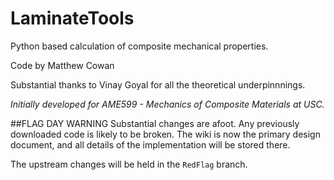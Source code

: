 # LaminateTools
Python based calculation of composite mechanical properties.

Code by Matthew Cowan

Substantial thanks to Vinay Goyal for all the theoretical underpinnnings.

*Initially developed for _AME599 - Mechanics of Composite Materials_ at USC.* 

##FLAG DAY WARNING
Substantial changes are afoot. Any previously downloaded code is likely to be broken. The wiki is now the primary design document, and all details of the implementation will be stored there.

The upstream changes will be held in the `RedFlag` branch. 
